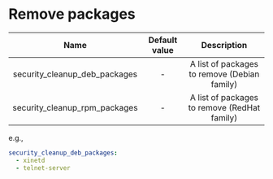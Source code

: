 # Remove packages

|             Name              | Default value |                 Description                  |
| :---------------------------: | :-----------: | :------------------------------------------: |
| security_cleanup_deb_packages |       -       | A list of packages to remove (Debian family) |
| security_cleanup_rpm_packages |       -       | A list of packages to remove (RedHat family) |

e.g.,

```yaml
security_cleanup_deb_packages:
  - xinetd
  - telnet-server
```
